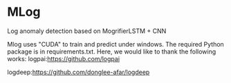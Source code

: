 # MLog
Log anomaly detection based on MogrifierLSTM + CNN

Mlog uses "CUDA" to train and predict under windows. The required Python package is in requirements.txt. Here, we would like to thank the following works:
logpai:https://github.com/logpai

logdeep:https://github.com/donglee-afar/logdeep
